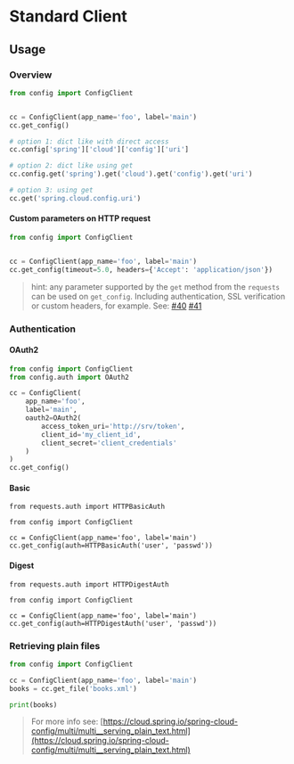 # Standard Client

## Usage

### Overview

```python
from config import ConfigClient


cc = ConfigClient(app_name='foo', label='main')
cc.get_config()

# option 1: dict like with direct access
cc.config['spring']['cloud']['config']['uri']

# option 2: dict like using get
cc.config.get('spring').get('cloud').get('config').get('uri')

# option 3: using get
cc.get('spring.cloud.config.uri')
```

#### Custom parameters on HTTP request

```python
from config import ConfigClient


cc = ConfigClient(app_name='foo', label='main')
cc.get_config(timeout=5.0, headers={'Accept': 'application/json'})
```

> hint: any parameter supported by the `get` method from the `requests` can be used on `get_config`. Including authentication, SSL verification or custom headers, for example. See: [#40](https://github.com/amenezes/config-client/issues/40) [#41](https://github.com/amenezes/config-client/issues/41)

### Authentication

#### OAuth2

```python
from config import ConfigClient
from config.auth import OAuth2

cc = ConfigClient(
    app_name='foo',
    label='main',
    oauth2=OAuth2(
        access_token_uri='http://srv/token',
        client_id='my_client_id',
        client_secret='client_credentials'
    )
)
cc.get_config()
```

#### Basic

```
from requests.auth import HTTPBasicAuth

from config import ConfigClient

cc = ConfigClient(app_name='foo', label='main')
cc.get_config(auth=HTTPBasicAuth('user', 'passwd'))
```

#### Digest

```
from requests.auth import HTTPDigestAuth

from config import ConfigClient

cc = ConfigClient(app_name='foo', label='main')
cc.get_config(auth=HTTPDigestAuth('user', 'passwd'))
```


### Retrieving plain files

````python
from config import ConfigClient

cc = ConfigClient(app_name='foo', label='main')
books = cc.get_file('books.xml')

print(books)
````

> For more info see: [https://cloud.spring.io/spring-cloud-config/multi/multi__serving_plain_text.html](https://cloud.spring.io/spring-cloud-config/multi/multi__serving_plain_text.html)
